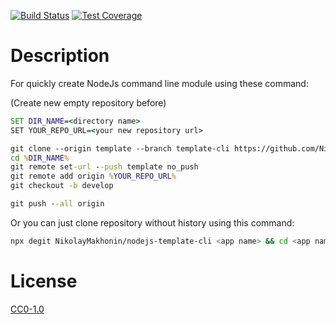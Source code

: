 <!-- [![NPM Version][npm-image]][npm-url] -->
<!-- [![NPM Downloads][downloads-image]][downloads-url] -->
<!-- [![Node.js Version][node-version-image]][node-version-url] -->
[![Build Status][travis-image]][travis-url]
[![Test Coverage][coveralls-image]][coveralls-url]

# Description

For quickly create NodeJs command line module using these command:

(Create new empty repository before)

```cmd
SET DIR_NAME=<directory name>
SET YOUR_REPO_URL=<your new repository url>

git clone --origin template --branch template-cli https://github.com/NikolayMakhonin/nodejs-templates.git %DIR_NAME%
cd %DIR_NAME%
git remote set-url --push template no_push
git remote add origin %YOUR_REPO_URL%
git checkout -b develop

git push --all origin

```

Or you can just clone repository without history using this command:
```bash
npx degit NikolayMakhonin/nodejs-template-cli <app name> && cd <app name> && npm i && npm run test
```

# License

[CC0-1.0](LICENSE)

[npm-image]: https://img.shields.io/npm/v/nodejs-template-cli.svg
[npm-url]: https://npmjs.org/package/nodejs-template-cli
[node-version-image]: https://img.shields.io/node/v/nodejs-template-cli.svg
[node-version-url]: https://nodejs.org/en/download/
[travis-image]: https://travis-ci.org/NikolayMakhonin/nodejs-template-cli.svg
[travis-url]: https://travis-ci.org/NikolayMakhonin/nodejs-template-cli
[coveralls-image]: https://coveralls.io/repos/github/NikolayMakhonin/nodejs-template-cli/badge.svg
[coveralls-url]: https://coveralls.io/github/NikolayMakhonin/nodejs-template-cli
[downloads-image]: https://img.shields.io/npm/dm/nodejs-template-cli.svg
[downloads-url]: https://npmjs.org/package/nodejs-template-cli
[npm-url]: https://npmjs.org/package/nodejs-template-cli

